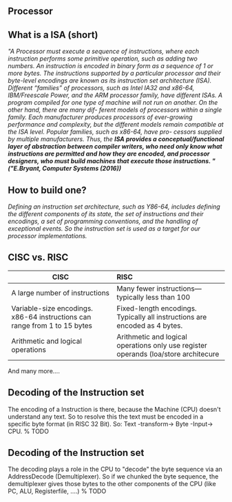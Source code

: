 ## Processor

## What is a ISA (short)
_"A Processor must execute a sequence of instructions, where each instruction performs some primitive operation, such as adding two numbers. An instruction is encoded in binary form as a sequence of 1 or more bytes. The instructions supported by a particular processor and their byte-level encodings are known as its instruction set architecture (ISA). Different “families” of processors, such as Intel IA32 and x86-64, IBM/Freescale Power, and the ARM processor family, have different ISAs. A program compiled for one type of machine will not run on another. On the other hand, there are many dif- ferent models of processors within a single family. Each manufacturer produces processors of ever-growing performance and complexity, but the different models remain compatible at the ISA level. Popular families, such as x86-64, have pro- cessors supplied by multiple manufacturers. Thus, the **ISA provides a conceptual/functional layer of abstraction between compiler writers, who need only know what instructions are permitted and how they are encoded, and processor designers, who must build machines that execute those instructions. "("E.Bryant, Computer Systems (2016))**_

## How to build one?
  _Defining an instruction set architecture, such as Y86-64, includes defining the different components of its state, the set of instructions and their encodings, a set of programming conventions, and the handling of exceptional events. So the instruction set is used as a target for our processor implementations._


## CISC vs. RISC

| CISC        | RISC           |
| ------------- |:------------- |
| A large number of instructions| Many fewer instructions—typically less than 100 |
| Variable-size encodings. x86-64 instructions can range from 1 to 15 bytes      |    Fixed-length encodings. Typically all instructions are encoded as 4 bytes. |
| Arithmetic and logical operations | Arithmetic and logical operations only use register operands (loa/store architecure      |

And many more....

## Decoding of the Instruction set
The encoding of a Instruction is there, because the Machine (CPU) doesn't understand any text.
So to resolve this the text must be encoded in a specific byte format (in RISC 32 Bit). So: Text -transform-> Byte -Input-> CPU.
% TODO

## Decoding of the Instruction set
The decoding plays a role in the CPU to "decode" the byte sequence via an AddressDecode (Demultiplexer). So if
we chunked the byte sequence, the demultiplexer gives those bytes to the other components of the CPU (like PC, ALU, Registerfile, ....)
% TODO








